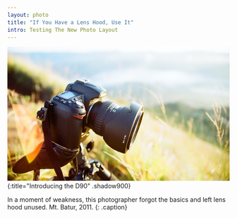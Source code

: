 ```yaml
---
layout: photo
title: "If You Have a Lens Hood, Use It"
intro: Testing The New Photo Layout
---
```


![the hunt for sunrise](/images/58570032.jpg "Introducing the D90")
{:title="Introducing the D90" .shadow900}

In a moment of weakness, this photographer forgot the basics and left lens hood unused. Mt. Batur, 2011.
{: .caption}